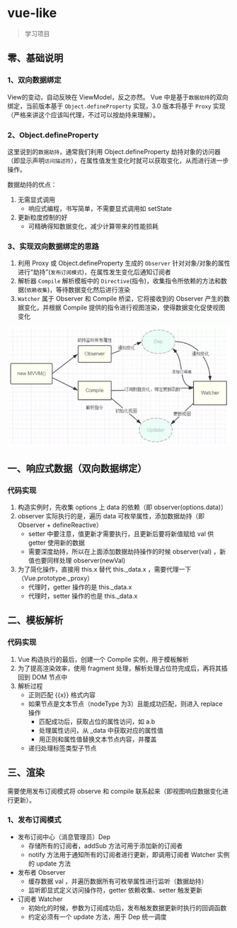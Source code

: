# vue-like

> 学习项目

## 零、基础说明

### 1、双向数据绑定

View的变动，自动反映在 ViewModel，反之亦然。 Vue 中是基于`数据劫持`的双向绑定，当前版本基于 `Object.defineProperty` 实现，3.0 版本将基于 `Proxy` 实现（严格来讲这个应该叫代理，不过可以按劫持来理解）。

### 2、Object.defineProperty

这里说到的`数据劫持`，通常我们利用 Object.defineProperty 劫持对象的访问器（即显示声明`访问描述符`），在属性值发生变化时就可以获取变化，从而进行进一步操作。

数据劫持的优点：
1. 无需显式调用
    - 响应式编程，书写简单，不需要显式调用如 setState 
2. 更新粒度控制的好
    - 可精确得知数据变化，减少计算带来的性能损耗

### 3、实现双向数据绑定的思路

1. 利用 Proxy 或 Object.defineProperty 生成的 `Observer` 针对对象/对象的属性进行“劫持”(`发布订阅模式`)，在属性发生变化后通知订阅者
2. 解析器 `Compile` 解析模板中的 `Directive`(指令)，收集指令所依赖的方法和数据(`依赖收集`)，等待数据变化然后进行渲染
3. `Watcher` 属于 Observer 和 Compile 桥梁，它将接收到的 Observer 产生的数据变化，并根据 Compile 提供的指令进行视图渲染，使得数据变化促使视图变化

<img src="./images/vue双向数据绑定.png">

## 一、响应式数据（双向数据绑定）

### 代码实现

1. 构造实例时，先收集 options 上 data 的依赖（即 observer(options.data)）
2. observer 实际执行的是，遍历 data 可枚举属性，添加数据劫持（即 Observer + defineReactive）
    - setter 中要注意，值更新才需要执行，且更新后要将新值赋给 val 供 getter 使用新的数据
    - 需要深度劫持，所以在上面添加数据劫持操作的时候 observer(val) ，新值也要同样处理 observer(newVal)
3. 为了简化操作，直接用 this.x 替代 this._data.x ，需要代理一下（Vue.prototype._proxy）
    - 代理时，getter 操作的是 this._data.x
    - 代理时，setter 操作的也是 this._data.x

## 二、模板解析

### 代码实现

1. Vue 构造执行的最后，创建一个 Compile 实例，用于模板解析
2. 为了提高渲染效率，使用 fragment 处理，解析处理占位符完成后，再将其插回到 DOM 节点中
3. 解析过程
    - 正则匹配 {{x}} 格式内容
    - 如果节点是文本节点（nodeType 为3）且能成功匹配，则进入 replace 操作
        - 匹配成功后，获取占位的属性访问，如 a.b 
        - 处理属性访问，从 _data 中获取对应的属性值
        - 用正则和属性值替换文本节点内容，并覆盖
    - 递归处理标签类型子节点

## 三、渲染

需要使用发布订阅模式将 observe 和 compile 联系起来（即视图响应数据变化进行更新）。

### 1、发布订阅模式

- 发布订阅中心（消息管理员）Dep
    - 存储所有的订阅者，addSub 方法可用于添加新的订阅者
    - notify 方法用于通知所有的订阅者进行更新，即调用订阅者 Watcher 实例的 update 方法
- 发布者 Observer
    - 缓存数据 val ，并遍历数据所有可枚举属性进行监听（数据劫持）
    - 监听即显式定义访问操作符，getter 依赖收集、setter 触发更新
- 订阅者 Watcher
    - 初始化的时候，参数为订阅成功后，发布触发数据更新时执行的回调函数
    - 约定必须有一个 update 方法，用于 Dep 统一调度
